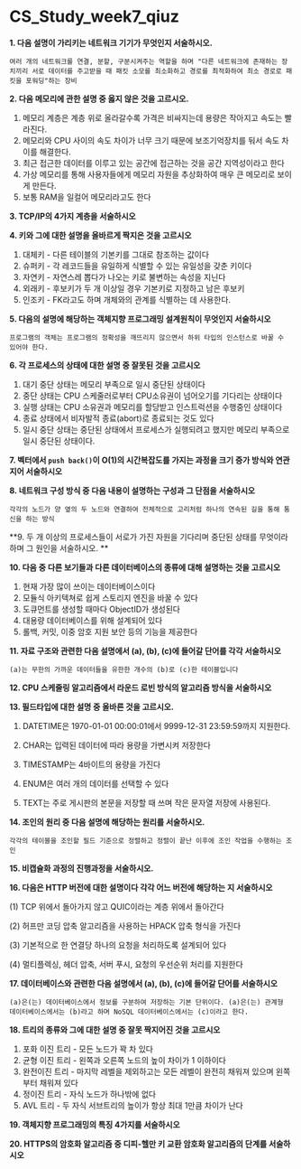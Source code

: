 # CS_Study_week7_qiuz



**1.   다음 설명이 가리키는 네트워크 기기가 무엇인지 서술하시오.**

```
여러 개의 네트워크를 연결, 분할, 구분시켜주는 역할을 하며 "다른 네트워크에 존재하는 장치끼리 서로 데이터를 주고받을 때 패킷 소모를 최소화하고 경로를 최적화하여 최소 경로로 패킷을 포워딩"하는 장비
```





**2.  다음 메모리에 관한 설명 중 옳지 않은 것을 고르시오.**

1. 메모리 계층은 계층 위로 올라갈수록 가격은 비싸지는데 용량은 작아지고 속도는 빨라진다.
2. 메모리와 CPU 사이의 속도 차이가 너무 크기 때문에 보조기억장치를 둬서 속도 차이를 해결한다.
3. 최근 접근한 데이터를 이루고 있는 공간에 접근하는 것을 공간 지역성이라고 한다
4. 가상 메모리를 통해 사용자들에게 메모리 자원을 추상화하여 매우 큰 메모리로 보이게 만든다.
5. 보통 RAM을 일컬어 메모리라고도 한다





**3. TCP/IP의 4가지 계층을 서술하시오**





**4. 키와 그에 대한 설명을 올바르게 짝지은 것을 고르시오**

1. 대체키 - 다른 테이블의 기본키를 그대로 참조하는 값이다
2. 슈퍼키 - 각 레코드들을 유일하게 식별할 수 있는 유일성을 갖춘 키이다
3. 자연키 - 자연스레 뽑다가 나오는 키로 불변하는 속성을 지닌다
4. 외래키 - 후보키가 두 개 이상일 경우 기본키로 지정하고 남은 후보키
5. 인조키 - FK라고도 하며 개체와의 관계를 식별하는 데 사용한다.





**5.  다음의 설명에 해당하는 객체지향 프로그래밍 설계원칙이 무엇인지 서술하시오**

```
프로그램의 객체는 프로그램의 정확성을 깨뜨리지 않으면서 하위 타입의 인스턴스로 바꿀 수 있어야 한다.
```





**6. 각 프로세스의 상태에 대한 설명 중 잘못된 것을 고르시오**

1. 대기 중단 상태는 메모리 부족으로 일시 중단된 상태이다
2. 중단 상태는 CPU 스케줄러로부터 CPU소유권이 넘어오기를 기다리는 상태이다
3. 실행 상태는 CPU 소유권과 메모리를 할당받고 인스트럭션을 수행중인 상태이다
4. 종료 상태에서 비자발적 종료(abort)로 종료되는 것도 있다
5. 일시 중단 상태는 중단된 상태에서 프로세스가 실행되려고 했지만 메모리 부족으로 일시 중단된 상태이다.





**7. 벡터에서 `push back()`이 O(1)의 시간복잡도를 가지는 과정을 크기 증가 방식와 연관지어 서술하시오**





**8. 네트워크 구성 방식 중 다음 내용이 설명하는 구성과 그 단점을 서술하시오**

```
각각의 노드가 양 옆의 두 노드와 연결하여 전체적으로 고리처럼 하나의 연속된 길을 통해 통신을 하는 방식
```





**9. 두 개 이상의 프로세스들이 서로가 가진 자원을 기다리며 중단된 상태를 무엇이라 하며 그 원인을 서술하시오. **





**10. 다음 중 다른 보기들과 다른 데이터베이스의 종류에 대해 설명하는 것을 고르시오**

1. 현재 가장 많이 쓰이는 데이터베이스이다
2. 모듈식 아키텍쳐로 쉽게 스토리지 엔진을 바꿀 수 있다
3. 도큐먼트를 생성할 때마다 ObjectID가 생성된다
4. 대용량 데이터베이스를 위해 설계되어 있다
5. 롤백, 커밋, 이중 암호 지원 보안 등의 기능을 제공한다





**11. 자료 구조와 관련한 다음 설명에서 (a), (b), (c)에 들어갈 단어를 각각 서술하시오**

```
(a)는 무한의 가까운 데이터들을 유한한 개수의 (b)로 (c)한 테이블입니다
```





**12.  CPU 스케줄링 알고리즘에서  라운드 로빈 방식의 알고리즘 방식을 서술하시오**





**13. 필드타입에 대한 설명 중 올바른 것을 고르시오.**

1. DATETIME은 1970-01-01 00:00:01에서 9999-12-31 23:59:59까지 지원한다.

2. CHAR는 입력된 데이터에 따라 용량을 가변시켜 저장한다
3. TIMESTAMP는 4바이트의 용량을 가진다
4. ENUM은 여러 개의 데이터를 선택할 수 있다
5. TEXT는 주로 게시판의 본문을 저장할 때 쓰며 작은 문자열 저장에 사용된다.





**14. 조인의 원리 중 다음 설명에 해당하는 원리를 서술하시오.**

```
각각의 테이블을 조인할 필드 기준으로 정렬하고 정렬이 끝난 이후에 조인 작업을 수행하는 조인
```





**15. 비캡슐화 과정의 진행과정을 서술하시오.**





**16. 다음은 HTTP 버전에 대한 설명이다 각각 어느 버전에 해당하는 지 서술하시오**

(1) TCP 위에서 돌아가지 않고 QUIC이라는 계층 위에서 돌아간다

(2) 허프만 코딩 압축 알고리즘을 사용하는 HPACK 압축 형식을 가진다

(3) 기본적으로 한 연결당 하나의 요청을 처리하도록 설계되어 있다

(4) 멀티플렉싱, 헤더 압축, 서버 푸시, 요청의 우선순위 처리를 지원한다





**17. 데이터베이스와 관련한 다음 설명에서 (a), (b), (c)에 들어갈 단어를 서술하시오**

```
(a)은(는) 데이터베이스에서 정보를 구분하여 저장하는 기본 단위이다. (a)은(는) 관계형 데이터베이스에서는 (b)라고 하며 NoSQL 데이터베이스에서는 (c)이라고 한다.
```





**18. 트리의 종류와 그에 대한 설명 중 잘못 짝지어진 것을 고르시오**

1. 포화 이진 트리 - 모든 노드가 꽉 차 있다
2. 균형 이진 트리 - 왼쪽과 오른쪽 노드의 높이 차이가 1 이하이다
3. 완전이진 트리 - 마지막 레벨을 제외하고는 모든 레벨이 완전히 채워져 있으며 왼쪽부터 채워져 있다
4. 정이진 트리 - 자식 노드가 하나밖에 없다
5.  AVL 트리 - 두 자식 서브트리의 높이가 항상 최대 1만큼 차이가 난다



**19. 객체지향 프로그래밍의 특징 4가지를 서술하시오**





**20. HTTPS의 암호화 알고리즘 중 디피-헬만 키 교환 암호화 알고리즘의 단계를 서술하시오**
